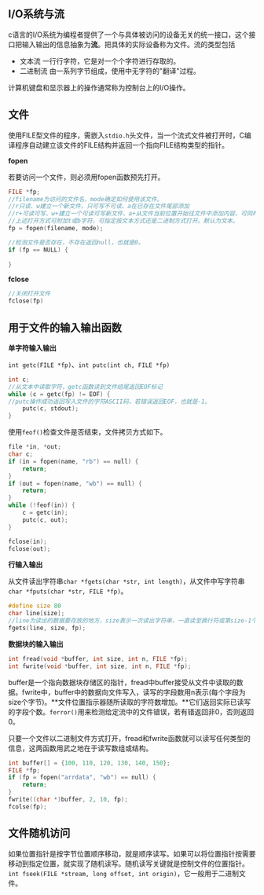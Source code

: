 ## I/O系统与流

c语言的I/O系统为编程者提供了一个与具体被访问的设备无关的统一接口，这个接口把输入输出的信息抽象为**流**。把具体的实际设备称为文件。流的类型包括

* 文本流 一行行字符，它是对一个个字符进行存取的。
* 二进制流 由一系列字节组成，使用中无字符的"翻译"过程。

计算机键盘和显示器上的操作通常称为控制台上的I/O操作。

## 文件

使用FILE型文件的程序，需嵌入`stdio.h`头文件，当一个流式文件被打开时，C编译程序自动建立该文件的FILE结构并返回一个指向FILE结构类型的指针。

**fopen**

若要访问一个文件，则必须用fopen函数预先打开。

```c
FILE *fp;
//filename为访问的文件名，mode确定如何使用该文件。
//r只读、w建立一个新文件，只可写不可读、a在已存在文件尾部添加
//r+可读可写、w+建立一个可读可写新文件、a+从文件当前位置开始往文件中添加内容，可同时读写文件
//上述打开方式可附加t或b字符，可指定按文本方式还是二进制方式打开。默认为文本。
fp = fopen(filename, mode);

//检测文件是否存在，不存在返回null，也就是0。
if (fp == NULL) {
	
}
```

**fclose**

```c
//关闭打开文件
fclose(fp)
```
## 用于文件的输入输出函数

**单字符输入输出**

`int getc(FILE *fp)`、`int putc(int ch, FILE *fp)`

```c
int c;
//从文本中读取字符，getc函数读到文件结尾返回EOF标记
while (c = getc(fp) != EOF) {
//putc操作成功返回写入文件的字符ASCII码，若错误返回EOF，也就是-1。
	putc(c, stdout);
}
```

使用`feof()`检查文件是否结束，文件拷贝方式如下。

```c
file *in, *out;
char c;
if (in = fopen(name, "rb") == null) {
	return;
}
if (out = fopen(name, "wb") == null) {
	return;
}
while (!feof(in)) {
	c = getc(in);
	putc(c, out);
}

fclose(in);
fclose(out);
```

**行输入输出**

从文件读出字符串`char *fgets(char *str, int length)`，从文件中写字符串`char *fputs(char *str, FILE *fp)`。

```c
#define size 80
char line[size];
//line为读出的数据要存放的地方，size表示一次读出字符串，一直读至换行符或第size-1个字符为止。
fgets(line, size, fp);
```
**数据块的输入输出**

```c
int fread(void *buffer, int size, int n, FILE *fp);
int fwrite(void *buffer, int size, int n, FILE *fp);
```
buffer是一个指向数据块存储区的指针，fread中buffer接受从文件中读取的数据。fwrite中，buffer中的数据向文件写入，读写的字段数用n表示(每个字段为size个字节)。**文件位置指示器随所读取的字符数增加。**它们返回实际已读写的字段个数。`ferror()`用来检测给定流中的文件错误，若有错返回非0，否则返回0。  

只要一个文件以二进制文件方式打开，fread和fwrite函数就可以读写任何类型的信息，这两函数用武之地在于读写数组或结构。

```c
int buffer[] = {100, 110, 120, 130, 140, 150};
FILE *fp;
if (fp = fopen("arrdata", "wb") == null) {
	return;
}
fwrite((char *)buffer, 2, 10, fp);
fcolse(fp);
```

## 文件随机访问

如果位置指针是按字节位置顺序移动，就是顺序读写。如果可以将位置指针按需要移动到指定位置，就实现了随机读写。随机读写关键就是控制文件的位置指针。
`int fseek(FILE *stream, long offset, int origin)`，它一般用于二进制文件。